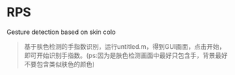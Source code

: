 # RPS
Gesture detection based on skin colo
> 基于肤色检测的手指数识别，运行untitled.m，得到GUI画面，点击开始，即可开始识别手指数。(ps:因为是肤色检测画面中最好只包含手，背景最好不要包含类似肤色的颜色)
